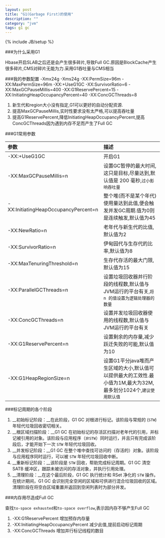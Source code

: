 ```yaml
---
layout: post
title: "G1(Garbage First)的使用"
description: ""
category: "jvm"
tags: g1 gc
---
```

{% include JB/setup %}

###为什么采用G1

Hbase开启SLAB之后还是会产生很多碎片,导致Full GC.原因是BlockCache产生很多碎片,CMS对碎片无能为力.采用G1吞吐量与CMS相当

###我的参数配置
    -Xmx24g -Xms24g -XX:PermSize=96m -XX:MaxPermSize=96m -XX:+UseG1GC -XX:SurvivorRatio=6 -XX:MaxGCPauseMillis=400 -XX:G1ReservePercent=15  -XX:InitiatingHeapOccupancyPercent=40 -XX:ConcGCThreads=8

1. 新生代和region大小没有指定,G1可以更好的自动分配资源.
2. 提高MaxGCPauseMillis,实时性要求没有太严格,可以提高吞吐量
3. 提高G1ReservePercent,降低InitiatingHeapOccupancyPercent,提高ConcGCThreads因为遇到内存不足而产生了Full GC

<!-- more -->
###G1常用参数

参数|描述
:---------------|:---------------
-XX:+UseG1GC|开启G1
-XX:MaxGCPauseMillis=n|设置GC暂停的最大时间,这只是目标,尽量达到,默认值是 200 毫秒,`过小影响吞吐量`
-XX:InitiatingHeapOccupancyPercent=n|整个堆(而不是某个年代)使用量达到此值,便会触发并发GC周期.值为0则是连续触发,默认值为45
-XX:NewRatio=n|老年代与新生代的比值,默认值为2
-XX:SurvivorRatio=n|伊甸园代与生存代的比率,默认值为8
-XX:MaxTenuringThreshold=n|生存代存活的最大门限,默认值为15
-XX:ParallelGCThreads=n|设置垃圾回收器并行阶段的线程数,默认值与JVM运行的平台有关,`将 n 的值设置为逻辑处理器的数量`
-XX:ConcGCThreads=n|设置并发垃圾回收器使用的线程数,默认值与JVM运行的平台有关
-XX:G1ReservePercent=n|设置剩余的内存量,减少跃迁失败的可能,默认值为10
-XX:G1HeapRegionSize=n|设置G1平分java堆而产生区域的大小,默认值可以提供最大的工效性.最小值为1M,最大为32M,最多划分1024个,`建议使用默认值`

###标记周期的各个阶段

1. __初始标记阶段：__在此阶段，G1 GC 对根进行标记。该阶段与常规的 (`STW`) 年轻代垃圾回收密切相关。
2. __根区域扫描阶段：__G1 GC 在初始标记的存活区扫描对老年代的引用，并标记被引用的对象。该阶段与应用程序（`非STW`）同时运行，并且只有完成该阶段后，才能开始下一次 `STW` 年轻代垃圾回收。
3. __并发标记阶段：__G1 GC 在整个堆中查找可访问的（存活的）对象。该阶段与应用程序同时运行，可以被 `STW` 年轻代垃圾回收中断。
4. __重新标记阶段：__该阶段是 `STW` 回收，帮助完成标记周期。G1 GC 清空 SATB 缓冲区，跟踪未被访问的存活对象，并执行引用处理。
5. __清理阶段：__在这个最后阶段，G1 GC 执行统计和 RSet 净化的 `STW` 操作。在统计期间，G1 GC 会识别完全空闲的区域和可供进行混合垃圾回收的区域。清理阶段在将空白区域重置并返回到空闲列表时为部分并发。

###内存用尽造成Full GC

查找`to-space exhausted`和`to-space overflow`,表示因内存不够产生Full GC

1. -XX:G1ReservePercent 增加预存内存量
2. -XX:InitiatingHeapOccupancyPercent 减少此值,提前启动标记周期
2.  -XX:ConcGCThreads 增加并行标记线程的数目
